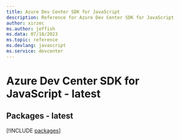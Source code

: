 ```yaml
---
title: Azure Dev Center SDK for JavaScript
description: Reference for Azure Dev Center SDK for JavaScript
author: xirzec
ms.author: jeffish
ms.data: 07/18/2023
ms.topic: reference
ms.devlang: javascript
ms.service: devcenter
---
```

# Azure Dev Center SDK for JavaScript - latest
## Packages - latest
[!INCLUDE [packages](dev-center-index.md)]